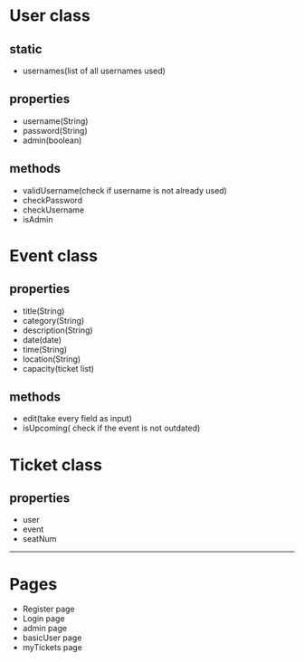 # User class
## static
- usernames(list of all usernames used)
## properties
- username(String)
- password(String)
- admin(boolean)
## methods
- validUsername(check if username is not already used)
- checkPassword
- checkUsername
- isAdmin


# Event class
## properties
- title(String)
- category(String)
- description(String)
- date(date)
- time(String)
- location(String)
- capacity(ticket list)
## methods
- edit(take every field as input)
- isUpcoming( check if the event is not outdated)

# Ticket class
## properties
- user
- event
- seatNum

------------------------------------------
# Pages
- Register page
- Login page
- admin page
- basicUser page
- myTickets page

